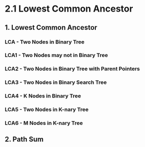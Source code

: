 # 2.1 Lowest Common Ancestor

## 1. Lowest Common Ancestor

### LCA - Two Nodes in Binary Tree

### LCA1 - Two Nodes may not in Binary Tree

### LCA2 - Two Nodes in Binary Tree with Parent Pointers

### LCA3 - Two Nodes in Binary Search Tree

### LCA4 - K Nodes in Binary Tree

### LCA5 - Two Nodes in K-nary Tree

### LCA6 - M Nodes in K-nary Tree

## 2. Path Sum

